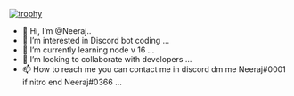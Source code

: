 [![trophy](https://github-profile-trophy.vercel.app/?username=ryo-ma)](https://github.com/ryo-ma/github-profile-trophy)




- 👋 Hi, I’m @Neeraj..
- 👀 I’m interested in Discord bot coding ...
- 🌱 I’m currently learning node v 16 ...
- 💞️ I’m looking to collaborate with developers ...
- 📫 How to reach me you can contact me in discord dm me Neeraj#0001 if nitro end Neeraj#0366 ...

<!---
neeraj395/neeraj395 is a ✨ special ✨ repository because its `README.md` (this file) appears on your GitHub profile.
You can click the Preview link to take a look at your changes.
--->
